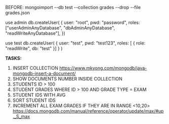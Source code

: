 BEFORE:
mongoimport --db test --collection grades --drop --file grades.json

use admin
db.createUser(
{
    user: "root",
    pwd: "password",
    roles: ["userAdminAnyDatabase", "dbAdminAnyDatabase", "readWriteAnyDatabase"],
})

use test
db.createUser(
  {
    user: "test",
    pwd: "test123",
    roles: [ { role: "readWrite", db: "test" }]
  }
)

**TASKS:**
1. INSERT COLLECTION
https://www.mkyong.com/mongodb/java-mongodb-insert-a-document/
2. SHOW DOCUMENTS NUMBER INSIDE COLLECTION
3. STUDENTS ID > 100
4. STUDENT GRADES WHERE ID > 100 AND GRADE TYPE = EXAM
5. STUDENT IDS WITH AVG
6. SORT STUDENT IDS
7. INCREMENT ALL EXAM GRADES IF THEY ARE IN RANGE <10,20>
https://docs.mongodb.com/manual/reference/operator/update/max/#up._S_max